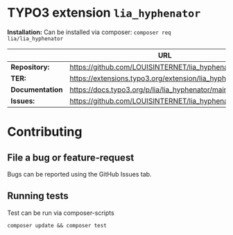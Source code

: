 
# TYPO3 extension ``lia_hyphenator``

**Installation:** Can be installed via composer:
``composer req lia/lia_hyphenator``


|                   | URL                                                       |
|-------------------|-----------------------------------------------------------|
| **Repository:**   | https://github.com/LOUISINTERNET/lia_hyphenator           |
| **TER:**          | https://extensions.typo3.org/extension/lia_hyphenator/    |
| **Documentation** | https://docs.typo3.org/p/lia/lia_hyphenator/main/en-us/.  |
| **Issues:**       | https://github.com/LOUISINTERNET/lia_hyphenator/issues    |


# Contributing

## File a bug or feature-request
Bugs can be reported using the GitHub Issues tab.



## Running tests
Test can be run via composer-scripts

```
composer update && composer test
```


